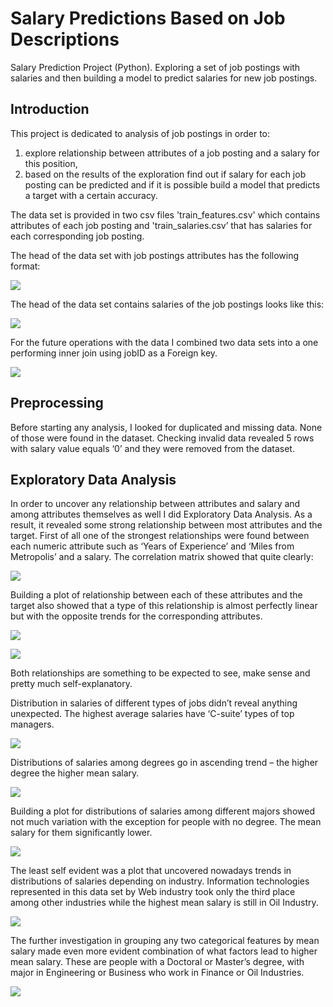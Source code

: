 # Salary Predictions Based on Job Descriptions
Salary Prediction Project (Python).
Exploring a set of job postings with salaries and then building a model to predict salaries for new job postings.
## Introduction
This project is dedicated to analysis of job postings in order to:
1.	explore relationship between attributes of a job posting and a salary for this position,
2.	based on the results of the exploration find out if salary for each job posting can be predicted and if it is possible build a model that predicts a target with a certain accuracy.

The data set is provided in two csv files 'train_features.csv' which contains attributes of each job posting and 'train_salaries.csv’ that has salaries for each corresponding job posting.

The head of the data set with job postings attributes has the following format:

![](https://github.com/RomanTop/salarypredictionportfolio/blob/master/pictures/Features_Table.png)

The head of the data set contains salaries of the job postings looks like this:

![](https://github.com/RomanTop/salarypredictionportfolio/blob/master/pictures/Salary_Table.png)

For the future operations with the data I combined two data sets into a one performing inner join using jobID as a Foreign key.

![](https://github.com/RomanTop/salarypredictionportfolio/blob/master/pictures/Head_of_df.png)

## Preprocessing

Before starting any analysis, I looked for duplicated and missing data. None of those were found in the dataset. Checking invalid data revealed 5 rows with salary value equals ‘0’ and they were removed from the dataset.

## Exploratory Data Analysis

In order to uncover any relationship between attributes and salary and among attributes themselves as well I did Exploratory Data Analysis. As a result, it revealed some strong relationship between most attributes and the target.
First of all one of the strongest relationships were found between each numeric attribute such as ‘Years of Experience’ and ‘Miles from Metropolis’ and a salary. The correlation matrix showed that quite clearly:

![](https://github.com/RomanTop/salarypredictionportfolio/blob/master/pictures/Correlation_matrix.png)

Building a plot of relationship between each of these attributes and the target also showed that a type of this relationship is almost perfectly linear but with the opposite trends for the corresponding attributes.

![](https://github.com/RomanTop/salarypredictionportfolio/blob/master/pictures/Miles_from_Metropolis.png)

![](https://github.com/RomanTop/salarypredictionportfolio/blob/master/pictures/Years_of%20Experience.png)

Both relationships are something to be expected to see, make sense and pretty much self-explanatory.

Distribution in salaries of different types of jobs didn’t reveal anything unexpected. The highest average salaries have ‘C-suite’ types of top managers.

![](https://github.com/RomanTop/salarypredictionportfolio/blob/master/pictures/Job_type.png)

Distributions of salaries among degrees go in ascending trend – the higher degree the higher mean salary.

![](https://github.com/RomanTop/salarypredictionportfolio/blob/master/pictures/Degree.png)

Building a plot for distributions of salaries among different majors showed not much variation with the exception for people with no degree. The mean salary for them significantly lower.

![](https://github.com/RomanTop/salarypredictionportfolio/blob/master/pictures/Major.png)

The least self evident was a plot that uncovered nowadays trends in distributions of salaries depending on industry. Information technologies represented in this data set by Web industry took only the third place among other industries while the highest mean salary is still in Oil Industry.

![](https://github.com/RomanTop/salarypredictionportfolio/blob/master/pictures/Industry.png)

The further investigation in grouping any two categorical features by mean salary made even more evident combination of what factors lead to higher mean salary. These are people with a Doctoral or Master’s degree, with major in Engineering or Business who work in Finance or Oil Industries.

![](https://github.com/RomanTop/salarypredictionportfolio/blob/master/pictures/Heat_mapspng_Page1.png)
